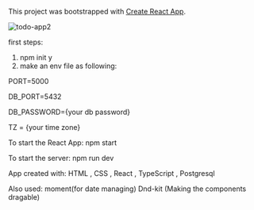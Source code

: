 This project was bootstrapped with [Create React App](https://github.com/facebook/create-react-app).

![todo-app2](https://github.com/user-attachments/assets/527bf0cc-b9f4-4b5c-9560-ef5a94f2669c)








first steps:
1) npm init y
2) make an env file as following:

  PORT=5000
  
  DB_PORT=5432
  
  DB_PASSWORD={your db password}
 
  TZ = {your time zone}

To start the React App:
npm start

To start the server:
npm run dev

App created with:
HTML , CSS , React , TypeScript , Postgresql

Also used:
moment(for date managing)
Dnd-kit (Making the components dragable)



